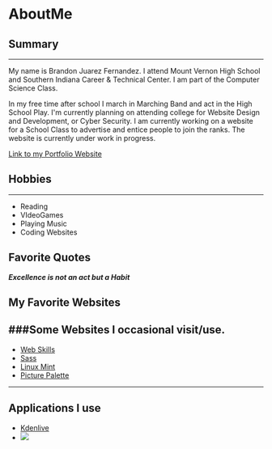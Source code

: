 # AboutMe


## Summary
---
<p>My name is Brandon Juarez Fernandez. 
I attend Mount Vernon High School and Southern Indiana Career & Technical Center. 
I am part of the Computer Science Class.

In my free time after school I march in Marching Band and act in the High School Play. 
I'm currently planning on attending college for Website Design and Development, or Cyber Security. I am currently working on a website for a School Class to advertise and entice people to join the ranks. The website is currently under work in progress.</p>

<a href="jf-brandon23.github.io">Link to my Portfolio Website</a>

## Hobbies
___
- Reading
- VIdeoGames
- Playing Music
- Coding Websites

## Favorite Quotes
_**Excellence is not an act but a Habit**_

## My Favorite Websites

###Some Websites I occasional visit/use.
---
- [Web Skills](https://andreasbm.github.io/web-skills/)
- [Sass](https://sass-lang.com/install)
- [Linux Mint](https://www.linuxmint.com/)
- [Picture Palette](https://picture-palette.web.app/)
---
## Applications I use
 - [Kdenlive](https://kdenlive.org/en/)
 - <img src="https://kdenlive.org/wp-content/uploads/2016/06/slide2.png">

